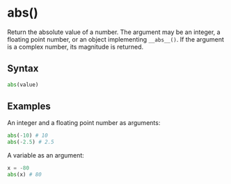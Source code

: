 # abs()
Return the absolute value of a number. The argument may be an integer, a floating point number, or an object implementing `__abs__()`. If the argument is a complex number, its magnitude is returned.

## Syntax

```python
abs(value)
```

## Examples
An integer and a floating point number as arguments:
```python
abs(-10) # 10
abs(-2.5) # 2.5
```

A variable as an argument:
```python
x = -80
abs(x) # 80
```